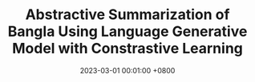 ---
title:          "Abstractive Summarization of Bangla Using Language Generative Model with Constrastive Learning"
date:           2023-03-01 00:01:00 +0800
# selected:       true
pub:            "Machine Learning Project"
pub_pre:        "Coursework: "
# pub_post:       'Undergraduate Thesis'
# pub_last:       ' <span class="badge badge-pill badge-publication badge-success">Spotlight</span>'
pub_date:       "January 2023 - March 2023"

supervisor:     
- Dr. Saifur Rahman (Professor, BUET)

details: >-
    This is a research project that I did as a part of my coursework in Machine Learning Sessional course, supervised by Dr. Saifur Rahman. The project's goal was to generate abstractive summaries of Bangla text using a Bangla language generative model. To improve the model's performance and surpass the current state-of-the-art (SOTA) models in Bangla, we implemented contrastive learning techniques. Our work was guided by concepts from the <a href="https://arxiv.org/pdf/2203.16804.pdf">BRIO</a> paper, which served as a key reference throughout the project.
    

cover: assets/images/covers/abs-summarization.png
authors:
  - Jayanta Sadhu 
  - Tanjim Ahmed Khan (BUET)
  - Dr. Saifur Rahman
keywords:
    - Bangla
    - Abstractive Summarization
    - Contrastive Learning
    - Bangla T5
# links:
#   Paper: https://arxiv.org/pdf/2407.06432
#   Code: https://github.com/csebuetnlp/BanglaEmotionBias

---